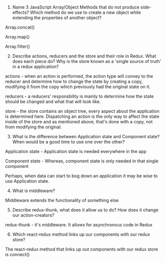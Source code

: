 1. Name 3 JavaScript Array/Object Methods that do not produce side-effects? Which method do we use to create a new object while extending the properties of another object?

Array.concat()

Array.map()

Array.filter()

2. Describe actions, reducers and the store and their role in Redux. What does each piece do? Why is the store known as a 'single source of truth' in a redux application?

actions - when an action is performed, the action type will convey to the reducer and determine how to change the state by creating a copy, modifying it from the copy which previously had the original state on it.

reducers - a reducers' responsbility is mainly to determine how the state should be changed and what that will look like.

store - the store contains an object tree, every aspect about the application is determined here. Dispatching an action is the only way to affect the state inside of the store and as mentioned above, that's done with a copy, not from modifying the original.

3. What is the difference between Application state and Component state? When would be a good time to use one over the other?

Application state - Application state is needed everywhere in the app

Component state - Whereas, component state is only needed in that single component

Perhaps, when data can start to bog down an application it may be wise to use Application state.

4. What is middleware?

Middleware extends the functionality of something else

5. Describe redux-thunk, what does it allow us to do? How does it change our action-creators?

redux-thunk - it's middleware. It allows for asynchronous code in Redux

6. Which react-redux method links up our components with our redux store?

The react-redux method that links up out components with our redux store is connect()
